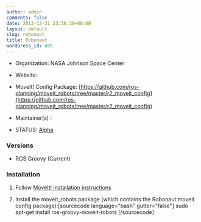 ```yaml
---
author: admin
comments: false
date: 2013-12-31 23:36:39+00:00
layout: default
slug: robonaut
title: Robonaut
wordpress_id: 499
---
```



	
  * Organization: NASA Johnson Space Center

	
  * Website:

	
  * MoveIt! Config Package: [https://github.com/ros-planning/moveit_robots/tree/master/r2_moveit_config](https://github.com/ros-planning/moveit_robots/tree/master/r2_moveit_config)

	
  * Maintainer(s) :

	
  * STATUS: [Alpha](/about/moveit-status#legend)




### Versions





	
  * ROS Groovy (Current)




### Installation





	
  1. Follow [MoveIt! installation instructions](/install)

	
  2. Install the moveit_robots package (which contains the Robonaut moveit config package):[sourcecode language="bash" gutter="false"]
sudo apt-get install ros-groovy-moveit-robots
[/sourcecode]


